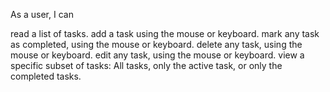 As a user, I can

read a list of tasks.
add a task using the mouse or keyboard.
mark any task as completed, using the mouse or keyboard.
delete any task, using the mouse or keyboard.
edit any task, using the mouse or keyboard.
view a specific subset of tasks: All tasks, only the active task, or only the completed tasks.
